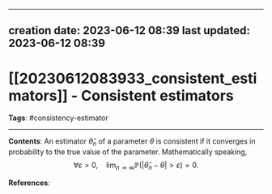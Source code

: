 
---
creation date: 2023-06-12 08:39
last updated: 2023-06-12 08:39
---
# [[20230612083933_consistent_estimators]] - Consistent estimators
__Tags__: #consistency-estimator

---
__Contents__: An estimator $\widehat{\theta}_n$ of a parameter $\theta$ is consistent if it converges in probability to the true value of the parameter. Mathematically speaking,
$$\forall \varepsilon > 0, \quad \lim_{n \rightarrow \infty} \mathbb{P}(\lvert \widehat{\theta}_n - \theta \rvert > \varepsilon) = 0.$$

__References__:

